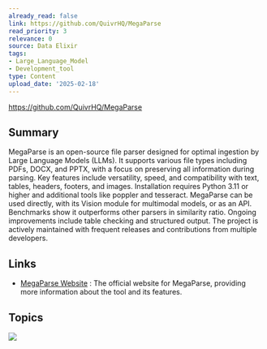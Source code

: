 ```yaml
---
already_read: false
link: https://github.com/QuivrHQ/MegaParse
read_priority: 3
relevance: 0
source: Data Elixir
tags:
- Large_Language_Model
- Development_tool
type: Content
upload_date: '2025-02-18'
---
```


https://github.com/QuivrHQ/MegaParse
## Summary

MegaParse is an open-source file parser designed for optimal ingestion by Large Language Models (LLMs). It supports various file types including PDFs, DOCX, and PPTX, with a focus on preserving all information during parsing. Key features include versatility, speed, and compatibility with text, tables, headers, footers, and images. Installation requires Python 3.11 or higher and additional tools like poppler and tesseract. MegaParse can be used directly, with its Vision module for multimodal models, or as an API. Benchmarks show it outperforms other parsers in similarity ratio. Ongoing improvements include table checking and structured output. The project is actively maintained with frequent releases and contributions from multiple developers.
## Links

- [MegaParse Website](https://megaparse.com) : The official website for MegaParse, providing more information about the tool and its features.

## Topics

![](topics/Tool/MegaParse)